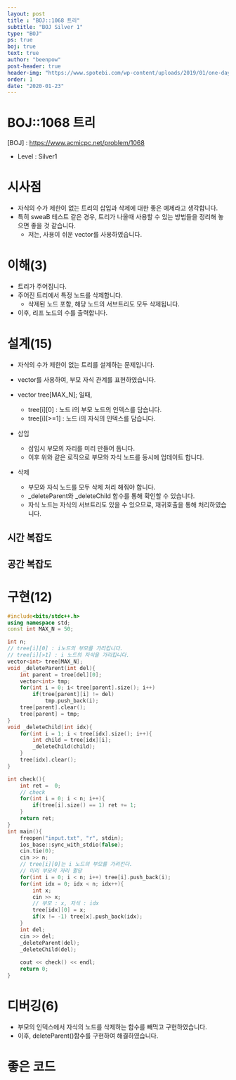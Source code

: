 ```yaml
---
layout: post
title : "BOJ::1068 트리"
subtitle: "BOJ Silver 1"
type: "BOJ"
ps: true
boj: true
text: true
author: "beenpow"
post-header: true
header-img: "https://www.spotebi.com/wp-content/uploads/2019/01/one-day-day-one-workout-motivation-spotebi.jpg"
order: 1
date: "2020-01-23"
---
```


# BOJ::1068 트리
[BOJ] : <https://www.acmicpc.net/problem/1068>
- Level : Silver1

# 시사점
- 자식의 수가 제한이 없는 트리의 삽입과 삭제에 대한 좋은 예제라고 생각합니다.
- 특히 sweaB 테스트 같은 경우, 트리가 나올때 사용할 수 있는 방법들을 정리해 놓으면 좋을 것 같습니다.
  - 저는, 사용이 쉬운 vector를 사용하였습니다.

# 이해(3)

- 트리가 주어집니다.
- 주어진 트리에서 특정 노드를 삭제합니다.
  - 삭제된 노드 포함, 해당 노드의 서브트리도 모두 삭제됩니다.
- 이후, 리프 노드의 수를 출력합니다.

# 설계(15)

- 자식의 수가 제한이 없는 트리를 설계하는 문제입니다.
- vector를 사용하여, 부모 자식 관계를 표현하였습니다.
- vector<int> tree[MAX_N]; 일때,
  - tree[i][0] : 노드 i의 부모 노드의 인덱스를 담습니다.
  - tree[i][>=1] : 노드 i의 자식의 인덱스를 담습니다.

- 삽입
  - 삽입시 부모의 자리를 미리 만들어 둡니다.
  - 이후 위와 같은 로직으로 부모와 자식 노드를 동시에 업데이트 합니다.
- 삭제
  - 부모와 자식 노드를 모두 삭제 처리 해줘야 합니다.
  - _deleteParent와 _deleteChild 함수를 통해 확인할 수 있습니다.
  - 자식 노드는 자식의 서브트리도 있을 수 있으므로, 재귀호출을 통해 처리하였습니다.
  
## 시간 복잡도

## 공간 복잡도

# 구현(12)

```cpp
#include<bits/stdc++.h>
using namespace std;
const int MAX_N = 50;

int n;
// tree[i][0] : i노드의 부모를 가리킵니다.
// tree[i][>1] : i 노드의 자식을 가리킵니다.
vector<int> tree[MAX_N];
void _deleteParent(int del){
    int parent = tree[del][0];
    vector<int> tmp;
    for(int i = 0; i< tree[parent].size(); i++)
        if(tree[parent][i] != del)
            tmp.push_back(i);
    tree[parent].clear();
    tree[parent] = tmp;
}
void _deleteChild(int idx){
    for(int i = 1; i < tree[idx].size(); i++){
        int child = tree[idx][i];
        _deleteChild(child);
    }
    tree[idx].clear();
}

int check(){
    int ret =  0;
    // check
    for(int i = 0; i < n; i++){
        if(tree[i].size() == 1) ret += 1;
    }
    return ret;
}
int main(){
    freopen("input.txt", "r", stdin);
    ios_base::sync_with_stdio(false);
    cin.tie(0);
    cin >> n;
    // tree[i][0]는 i 노드의 부모를 가리킨다.
    // 미리 부모의 자리 할당
    for(int i = 0; i < n; i++) tree[i].push_back(i);
    for(int idx = 0; idx < n; idx++){
        int x;
        cin >> x;
        // 부모 : x, 자식 : idx
        tree[idx][0] = x;
        if(x != -1) tree[x].push_back(idx);
    }
    int del;
    cin >> del;
    _deleteParent(del);
    _deleteChild(del);
    
    cout << check() << endl;
    return 0;
}

```

# 디버깅(6)

- 부모의 인덱스에서 자식의 노드를 삭제하는 함수를 빼먹고 구현하였습니다.
- 이후, deleteParent()함수를 구현하여 해결하였습니다.

# 좋은 코드


